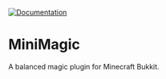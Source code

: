[![Documentation](https://codedocs.xyz/PeterFajner/MiniMagic.svg)](https://codedocs.xyz/PeterFajner/MiniMagic/)

# MiniMagic
A balanced magic plugin for Minecraft Bukkit.
